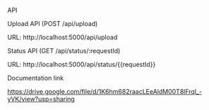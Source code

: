 API  

Upload API (POST /api/upload) 

URL: http://localhost:5000/api/upload 

Status API (GET /api/status/:requestId) 

URL: http://localhost:5000/api/status/{{requestId}} 
 
Documentation link

https://drive.google.com/file/d/1K6hm682raacLEeAldM00T8lFrql_-yVK/view?usp=sharing
